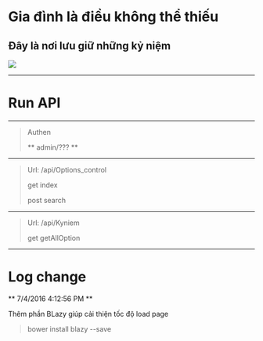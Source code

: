 # Gia đình là điều không thể thiếu #
## Đây là nơi lưu giữ những kỷ niệm ##

![](http://family.vihoangson.com/asset/file_upload/media/2016/06/15/canhathuongnhau.png)

------------------------

# Run API
------------------------

> Authen
> 
> ** admin/??? **

------------------------

> Url: /api/Options_control
> 
> get index
> 
> post search

------------------------

> Url: /api/Kyniem
> 
> get getAllOption

------------------------

# Log change

** 7/4/2016 4:12:56 PM **

Thêm phần BLazy giúp cải thiện tốc độ load page

> bower install blazy --save




